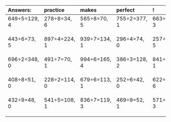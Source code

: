 | Answers: | practice | makes | perfect | ! |
| :--- | :--- | :--- | :--- | :--- |
| 649÷5=129, 4 | 278÷8=34, 6 | 565÷8=70, 5 | 755÷2=377, 1 | 663÷5=132, 3 | 
|   |   |   |   |   | 
|   |   |   |   |   | 
|   |   |   |   |   | 
| 443÷6=73, 5 | 897÷4=224, 1 | 939÷7=134, 1 | 296÷4=74, 0 | 257÷9=28, 5 | 
|   |   |   |   |   | 
|   |   |   |   |   | 
|   |   |   |   |   | 
| 696÷2=348, 0 | 491÷7=70, 1 | 994÷6=165, 4 | 386÷3=128, 2 | 841÷3=280, 1 | 
|   |   |   |   |   | 
|   |   |   |   |   | 
|   |   |   |   |   | 
| 408÷8=51, 0 | 228÷2=114, 0 | 679÷6=113, 1 | 252÷6=42, 0 | 622÷7=88, 6 | 
|   |   |   |   |   | 
|   |   |   |   |   | 
|   |   |   |   |   | 
| 432÷9=48, 0 | 541÷5=108, 1 | 836÷7=119, 3 | 469÷9=52, 1 | 571÷8=71, 3 | 
|   |   |   |   |   | 
|   |   |   |   |   | 
|   |   |   |   |   | 
